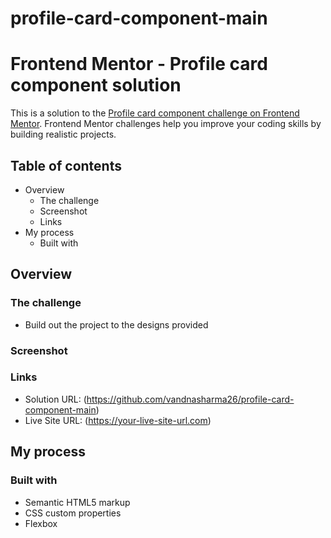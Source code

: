 # profile-card-component-main
# Frontend Mentor - Profile card component solution

This is a solution to the [Profile card component challenge on Frontend Mentor](https://www.frontendmentor.io/challenges/profile-card-component-cfArpWshJ). Frontend Mentor challenges help you improve your coding skills by building realistic projects. 

## Table of contents

- Overview
  - The challenge
  - Screenshot
  - Links
- My process
  - Built with

## Overview

### The challenge

- Build out the project to the designs provided

### Screenshot



### Links

- Solution URL: (https://github.com/vandnasharma26/profile-card-component-main)
- Live Site URL: (https://your-live-site-url.com)

## My process

### Built with

- Semantic HTML5 markup
- CSS custom properties
- Flexbox


